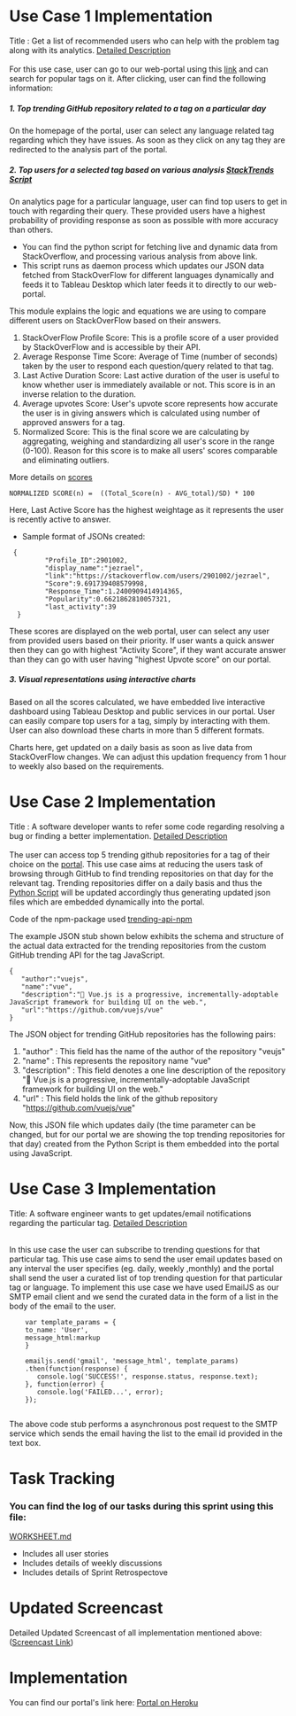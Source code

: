 # Use Case 1 Implementation
Title : Get a list of recommended users who can help with the problem tag along with its analytics. [Detailed Description](https://github.ncsu.edu/pmshah/csc510-project/blob/master/MILESTONE2.md)
</br> </br>
For this use case, user can go to our web-portal using this  [link](https://analytics-portal.herokuapp.com) and can search for popular tags on it. After clicking, user can find the following information:
##### 1. Top trending GitHub repository related to a tag on a particular day
On the homepage of the portal, user can select any language related tag regarding which they have issues. As soon as they click on any tag they are redirected to the analysis part of the portal. 
##### 2. Top users for a selected tag based on various analysis [StackTrends Script](https://github.ncsu.edu/pmshah/csc510-project/blob/master/stacktrends.py)
On analytics page for a particular language, user can find top users to get in touch with regarding their query. These provided users have a highest probability of providing response as soon as possible with more accuracy than others. 

- You can find the python script for fetching live and dynamic data from StackOverflow, and processing various analysis from above link. 
- This script runs as daemon process which updates our JSON data fetched from StackOverFlow for different languages dynamically and feeds it to Tableau Desktop which later feeds it to directly to our web-portal.

This module explains the logic and equations we are using to compare different users on StackOverFlow based on their answers. 

1. StackOverFlow Profile Score: This is a profile score of a user provided by StackOverFlow and is accessible by their API. 
2. Average Response Time Score: Average of Time (number of seconds) taken by the user to respond each question/query related to that tag.
3. Last Active Duration Score: Last active duration of the user is useful to know whether user is immediately available or not. This score is in an inverse relation to the duration.
4. Average upvotes Score: User's upvote score represents how accurate the user is in giving answers which is calculated using number of approved answers for a tag.
5. Normalized Score: This is the final score we are calculating by aggregating, weighing and standardizing all user's score in the range (0-100). Reason for this score is to make all users' scores comparable and eliminating outliers.

More details on [scores](https://github.ncsu.edu/pmshah/csc510-project/blob/master/MILESTONE2.md)
```
NORMALIZED SCORE(n) =  ((Total_Score(n) - AVG_total)/SD) * 100

```
Here, Last Active Score has the highest weightage as it represents the user is recently active to answer.

- Sample format of JSONs created:
```
 {  
         "Profile_ID":2901002,
         "display_name":"jezrael",
         "link":"https://stackoverflow.com/users/2901002/jezrael",
         "Score":9.691739408579998,
         "Response_Time":1.2400909414914365,
         "Popularity":0.6621862810057321,
         "last_activity":39
  }
```
These scores are displayed on the web portal, user can select any user from provided users based on their priority. If user wants a quick answer then they can go with highest "Activity Score", if they want accurate answer than they can go with user having "highest Upvote score" on our portal.

##### 3. Visual representations using interactive charts
Based on all the scores calculated, we have embedded live interactive dashboard using Tableau Desktop and public services in our portal. User can easily compare top users for a tag, simply by interacting with them. User can also download these charts in more than 5 different formats.

Charts here, get updated on a daily basis as soon as live data from StackOverFlow changes. We can adjust this updation frequency from 1 hour to weekly also based on the requirements.

# Use Case 2 Implementation

Title : A software developer wants to refer some code regarding resolving a bug or finding a better implementation. [Detailed Description](https://github.ncsu.edu/pmshah/csc510-project/blob/master/MILESTONE2.md)
<br> <br>
The user can access top 5 trending github repositories for a tag of their choice on the [portal](https://analytics-portal.herokuapp.com). This use case aims at reducing the users task of browsing through GitHub to find trending repositories on that day for the relevant tag. Trending repositories differ on a daily basis and thus the [Python Script](https://github.ncsu.edu/pmshah/csc510-project/blob/master/github_parse_code/github_parse.py) will be updated accordingly thus generating updated json files which are embedded dynamically into the portal.

Code of the npm-package used [trending-api-npm](https://github.com/huchenme/github-trending-api)

The example JSON stub shown below exhibits the schema and structure of the actual data extracted for the trending repositories from the custom GitHub trending API for the tag JavaScript. 
```
{  
   "author":"vuejs",
   "name":"vue",
   "description":"🖖 Vue.js is a progressive, incrementally-adoptable JavaScript framework for building UI on the web.",
   "url":"https://github.com/vuejs/vue"
}
```
The JSON object for trending GitHub repositories has the following pairs:
1. "author" : This field has the name of the author of the repository "veujs"
2. "name" : This represents the repository name "vue"
3. "description" : This field denotes a one line description of the repository "🖖 Vue.js is a progressive, incrementally-adoptable JavaScript framework for building UI on the web."
4. "url" : This field holds the link of the github repository "https://github.com/vuejs/vue"

Now, this JSON file which updates daily (the time parameter can be changed, but for our portal we are showing the top trending repositories for that day) created from the Python Script is them embedded into the portal using JavaScript.

# Use Case 3 Implementation
Title: A software engineer wants to get updates/email notifications regarding the particular tag. [Detailed Description](https://github.ncsu.edu/pmshah/csc510-project/blob/master/MILESTONE2.md)
<br> <br>

In this use case the user can subscribe to trending questions for that particular tag. This use case aims to send the user email updates based on any interval the user specifies (eg. daily, weekly ,monthly) and the portal shall send the user a curated list of top trending question for that particular tag or language.
To implement this use case we have used EmailJS as our SMTP email client and we send the curated data in the form of a list in the body of the email to the user.
```
    var template_params = {
    to_name: 'User',
    message_html:markup
    }
    
    emailjs.send('gmail', 'message_html', template_params)
    .then(function(response) {
       console.log('SUCCESS!', response.status, response.text);
    }, function(error) {
       console.log('FAILED...', error);
    });
    
```

The above code stub performs a asynchronous post request to the SMTP service which sends the email having the list to the email id provided in the text box.

# Task Tracking
### You can find the log of our tasks during this sprint using this file: 
[WORKSHEET.md](https://github.ncsu.edu/pmshah/csc510-project/blob/master/WORKSHEET.md)

- Includes all user stories 
- Includes details of weekly discussions
- Includes details of Sprint Retrospectove

# Updated Screencast
Detailed Updated Screencast of all implementation mentioned above: ([Screencast Link](https://drive.google.com/file/d/19kwusE0EWlC4gsZOEmCeDQZCu0v57d1J/view?usp=sharing))

# Implementation
You can find our portal's link here: [Portal on Heroku](https://analytics-portal.herokuapp.com)
